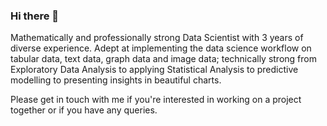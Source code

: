 ### Hi there 👋

Mathematically and professionally strong Data Scientist with 3 years of diverse experience. Adept at 
implementing the data science workflow on tabular data, text data, graph data and image data; technically 
strong from Exploratory Data Analysis to applying Statistical Analysis to predictive modelling to presenting 
insights in beautiful charts.

Please get in touch with me if you're interested in working on a project together or if you have any queries.

<!--
**FaizanHassanSiddiqui/FaizanHassanSiddiqui** is a ✨ _special_ ✨ repository because its `README.md` (this file) appears on your GitHub profile.

Here are some ideas to get you started:

- 🔭 I’m currently working on ...
- 🌱 I’m currently learning ...
- 👯 I’m looking to collaborate on ...
- 🤔 I’m looking for help with ...
- 💬 Ask me about ...
- 📫 How to reach me: ...
- 😄 Pronouns: ...
- ⚡ Fun fact: ...
-->
